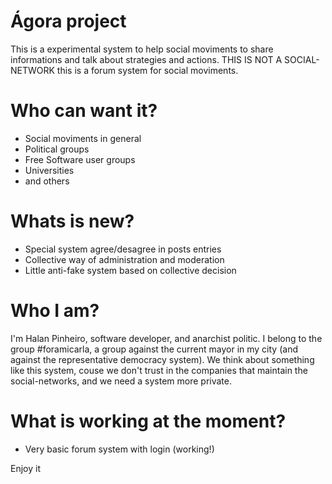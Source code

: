 Ágora project
=============

This is a experimental system to help social moviments to share informations and talk about strategies and actions. THIS IS NOT A SOCIAL-NETWORK this is a forum system for social moviments.

Who can want it?
================

* Social moviments in general
* Political groups
* Free Software user groups
* Universities
* and others

Whats is new?
=============

* Special system agree/desagree in posts entries
* Collective way of administration and moderation
* Little anti-fake system based on collective decision

Who I am?
=========

I'm Halan Pinheiro, software developer, and anarchist politic. I belong to the group #foramicarla, a group against the current mayor in my city (and against the representative democracy system). We think about something like this system, couse we don't trust in the companies that maintain the social-networks, and we need a system more private.

What is working at the moment?
==============================

* Very basic forum system with login (working!)

Enjoy it

